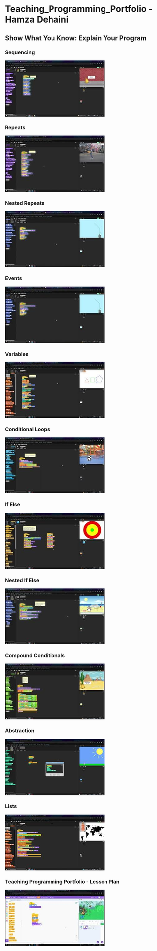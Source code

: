 # Teaching_Programming_Portfolio - Hamza Dehaini


## Show What You Know: Explain Your Program

### Sequencing

[![Sequencing - Show What You Know: Explain Your Program](thumbnails\sequencing.jpg)](https://youtu.be/mgTqguGJ7F8)

### Repeats

[![Repeats - Show What You Know: Explain Your Program](thumbnails\repeats.jpg)](https://youtu.be/vOJH4eEx7L8)

### Nested Repeats

[![Nested Repeats - Show What You Know: Explain Your Program](thumbnails\nested_repeats.jpg)](https://youtu.be/W8TXH_Z72vE)

### Events

[![Events - Show What You Know: Explain Your Program](thumbnails\nested_repeats.jpg)](https://youtu.be/oa8-z5TqKdU)

### Variables

[![Variables - Show What You Know: Explain Your Program](thumbnails\variables.jpg)](https://youtu.be/sTlGtL8bV_E)

### Conditional Loops

[![Conditional Loops - Show What You Know: Explain Your Program](thumbnails\conditional_loops.jpg)](https://youtu.be/JAau4Ay0S1w)

### If Else

[![If Else - Show What You Know: Explain Your Program](thumbnails\ifelse.jpg)](https://youtu.be/fpkFfHdXgYA)

### Nested If Else

[![Nested If Else - Show What You Know: Explain Your Program](thumbnails\nestedifelse.jpg)](https://youtu.be/lvR4Dg44F_0)

### Compound Conditionals

[![Compound Conditionals - Show What You Know: Explain Your Program](thumbnails\compoundconditionals.jpg)](https://youtu.be/e8FVmI5zA98)

### Abstraction

[![Abstraction - Show What You Know: Explain Your Program](thumbnails\abstraction.jpg)](https://youtu.be/jHTbFnzsVQg)

### Lists

[![Lists - Show What You Know: Explain Your Program](thumbnails\lists.jpg)](https://youtu.be/h24rbjVhbcI)

### Teaching Programming Portfolio - Lesson Plan

[![Teaching Programming Portfolio - Lesson Plan](thumbnails\TPP.jpg)](https://youtu.be/6RNgz6cNHaA)

